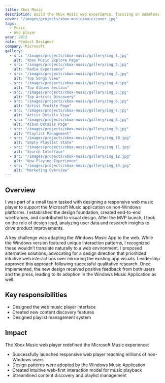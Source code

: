 ```yaml
---
title: Xbox Music
description: Build the Xbox Music web experience, focusing on seamless playback and content discovery.
cover: "/images/projects/xbox-music/main/cover.jpg"
tags:
  - Music
  - Web player
year: 2013
role: Product Designer
company: Microsoft
gallery:
  - src: "/images/projects/xbox-music/gallery/img_1.jpg"
    alt: "Xbox Music Explore Page"
  - src: "/images/projects/xbox-music/gallery/img_2.jpg"
    alt: "Radio Experience"
  - src: "/images/projects/xbox-music/gallery/img_3.jpg"
    alt: "Top Songs View"
  - src: "/images/projects/xbox-music/gallery/img_4.jpg"
    alt: "Top Albums Section"
  - src: "/images/projects/xbox-music/gallery/img_5.jpg"
    alt: "Top Artists Discovery"
  - src: "/images/projects/xbox-music/gallery/img_6.jpg"
    alt: "Artist Profile Page"
  - src: "/images/projects/xbox-music/gallery/img_7.jpg"
    alt: "Artist Details View"
  - src: "/images/projects/xbox-music/gallery/img_8.jpg"
    alt: "Album Details Page"
  - src: "/images/projects/xbox-music/gallery/img_9.jpg"
    alt: "Playlist Management"
  - src: "/images/projects/xbox-music/gallery/img_10.jpg"
    alt: "Empty Playlist State"
  - src: "/images/projects/xbox-music/gallery/img_11.jpg"
    alt: "Search Interface"
  - src: "/images/projects/xbox-music/gallery/img_12.jpg"
    alt: "Now Playing Experience"
  - src: "/images/projects/xbox-music/gallery/img_14.jpg"
    alt: "Marketing Overview"
---
```


## Overview

I was part of a small team tasked with designing a responsive web music player to support the Microsoft Music application on non-Windows platforms. I established the design foundation, created end-to-end wireframes, and contributed to visual design. After the MVP launch, I took on the role of design lead, analyzing user data and research insights to drive product improvements.

A key challenge was adapting the Windows Music App to the web. While the Windows version featured unique interaction patterns, I recognized these wouldn’t translate naturally to a web environment. I proposed alternative solutions, advocating for a design direction that prioritized intuitive web interactions over mirroring the existing app visuals. Leadership approved this approach following successful qualitative research. Once implemented, the new design received positive feedback from both users and the press, leading to its adoption in the Windows Music Application as well.

## Key responsibilities

- Designed the web music player interface
- Created new content discovery features
- Designed playlist management system

## Impact

The Xbox Music web player redefined the Microsoft Music experience:
- Successfully launched responsive web player reaching millions of non-Windows users
- Design patterns were adopted by the Windows Music Application
- Created intuitive web-first interaction model for music playback
- Streamlined content discovery and playlist management
